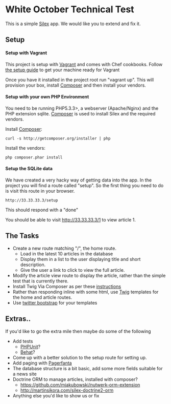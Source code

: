 White October Technical Test
===============================

This is a simple [Silex](http://silex.sensiolabs.org/) app. We would like you to extend and fix it.
## Setup
#### Setup with Vagrant

This project is setup with [Vagrant](http://vagrantup.com) and comes with Chef cookbooks. Follow [the setup guide](http://vagrantup.com/v1/docs/getting-started/index.html) to get your machine ready for Vagrant 

Once you have it installed in the project root run "vagrant up". This will provision your box, install [Composer](http://getcomposer.org) and then install your vendors.

#### Setup with your own PHP Environment 

You need to be running PHP5.3.3>, a webserver (Apache/Nginx) and the PHP extension sqlite. [Composer](http://getcomposer.org) is used to install Silex and the required vendors.

Install [Composer](http://getcomposer.org):

	curl -s http://getcomposer.org/installer | php
	
Install the vendors:

	php composer.phar install
	
#### Setup the SQLite data

We have created a very hacky way of getting data into the app. In the project you will find a route called "setup". So the first thing you need to do is visit this route in your browser.

	http://33.33.33.3/setup
	
This should respond with a "done"

You should be able to visit http://33.33.33.3/1 to view article 1.

The Tasks
------
* Create a new route matching "/", the home route. 
	* Load in the latest 10 articles in the database
	* Display them in a list to the user displaying title and short description. 
	* Give the user a link to click to view the full article.
* Modify the article view route to display the article, rather than the simple test that is currently there.
* Install Twig Via Composer as per these [instructions](http://silex.sensiolabs.org/doc/providers/twig.html)
* Rather than responding inline with some html, use [Twig](http://twig.sensiolabs.org/) templates for the home and article routes.  
* Use [twitter bootstrap](http://twitter.github.com/bootstrap/) for your templates 

Extras..
------
If you'd like to go the extra mile then maybe do some of the following

* Add tests
	* [PHPUnit](http://www.phpunit.de/manual/current/en/index.html)?
	* [Behat](http://behat.org/)?
* Come up with a better solution to the setup route for setting up.
* Add paging with [Pagerfanta](https://github.com/whiteoctober/Pagerfanta)
* The database structure is a bit basic, add some more fields suitable for a news site
* Doctrine ORM to manage articles, installed with composer? 
	* https://github.com/mjakubowski/nutwerk-orm-extension 
	* http://martinsikora.com/silex-doctrine2-orm
* Anything else you'd like to show us or fix
